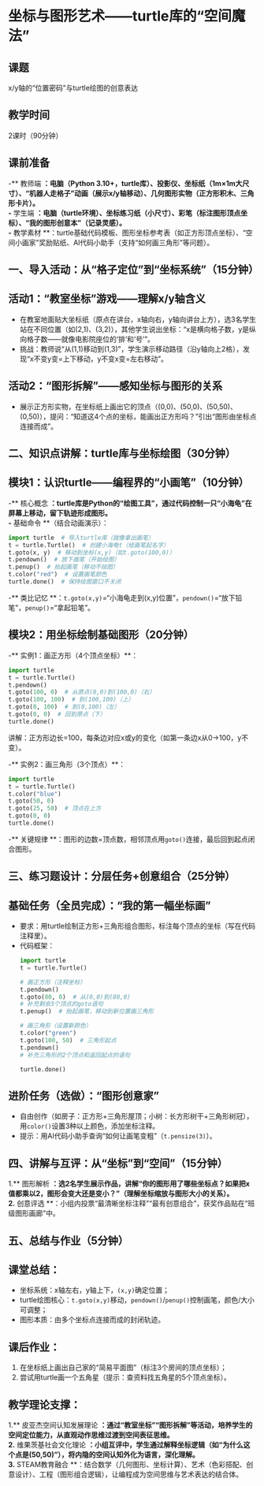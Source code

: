 # 坐标与图形艺术——turtle库的“空间魔法”  


## 课题  
x/y轴的“位置密码”与turtle绘图的创意表达  


## 教学时间  
2课时（90分钟）  


## 课前准备  
-** 教师端 **：电脑（Python 3.10+，turtle库）、投影仪、坐标纸（1m×1m大尺寸）、“机器人走格子”动画（展示x/y轴移动）、几何图形实物（正方形积木、三角形卡片）。  
-** 学生端 **：电脑（turtle环境）、坐标练习纸（小尺寸）、彩笔（标注图形顶点坐标）、“我的图形创意本”（记录灵感）。  
-** 教学素材 **：turtle基础代码模板、图形坐标参考表（如正方形顶点坐标）、“空间小画家”奖励贴纸、AI代码小助手（支持“如何画三角形”等问题）。  


## 一、导入活动：从“格子定位”到“坐标系统”（15分钟）  
## 活动1：“教室坐标”游戏——理解x/y轴含义  
- 在教室地面贴大坐标纸（原点在讲台，x轴向右，y轴向讲台上方），选3名学生站在不同位置（如(2,1)、(3,2)），其他学生说出坐标：“x是横向格子数，y是纵向格子数——就像电影院座位的‘排’和‘号’”。  
- 挑战：教师说“从(1,1)移动到(1,3)”，学生演示移动路径（沿y轴向上2格），发现“x不变y变=上下移动，y不变x变=左右移动”。  

## 活动2：“图形拆解”——感知坐标与图形的关系  
- 展示正方形实物，在坐标纸上画出它的顶点（(0,0)、(50,0)、(50,50)、(0,50)），提问：“知道这4个点的坐标，能画出正方形吗？”引出“图形由坐标点连接而成”。  


## 二、知识点讲解：turtle库与坐标绘图（30分钟）  
## 模块1：认识turtle——编程界的“小画笔”（10分钟）  
-** 核心概念 **：turtle库是Python的“绘图工具”，通过代码控制一只“小海龟”在屏幕上移动，留下轨迹形成图形。  
-** 基础命令 **（结合动画演示）：  
  ```python
  import turtle  # 导入turtle库（就像拿出画笔）
  t = turtle.Turtle()  # 创建小海龟t（给画笔起名字）
  t.goto(x, y)  # 移动到坐标(x,y)（如t.goto(100,0)）
  t.pendown()  # 放下画笔（开始绘图）
  t.penup()  # 抬起画笔（移动不绘图）
  t.color("red")  # 设置画笔颜色
  turtle.done()  # 保持绘图窗口不关闭
  ```  
-** 类比记忆 **：`t.goto(x,y)`=“小海龟走到(x,y)位置”，`pendown()`=“放下铅笔”，`penup()`=“拿起铅笔”。  

## 模块2：用坐标绘制基础图形（20分钟）  
-** 实例1：画正方形（4个顶点坐标）**：  
  ```python
  import turtle
  t = turtle.Turtle()
  t.pendown()
  t.goto(100, 0)  # 从原点(0,0)到(100,0)（右）
  t.goto(100, 100)  # 到(100,100)（上）
  t.goto(0, 100)  # 到(0,100)（左）
  t.goto(0, 0)  # 回到原点（下）
  turtle.done()
  ```  
  讲解：正方形边长=100，每条边对应x或y的变化（如第一条边x从0→100，y不变）。  

-** 实例2：画三角形（3个顶点）**：  
  ```python
  import turtle
  t = turtle.Turtle()
  t.color("blue")
  t.goto(50, 0)
  t.goto(25, 50)  # 顶点在上方
  t.goto(0, 0)
  turtle.done()
  ```  
-** 关键规律 **：图形的边数=顶点数，相邻顶点用`goto()`连接，最后回到起点闭合图形。  


## 三、练习题设计：分层任务+创意组合（25分钟）  
## 基础任务（全员完成）：“我的第一幅坐标画”  
- 要求：用turtle绘制正方形+三角形组合图形，标注每个顶点的坐标（写在代码注释里）。  
- 代码框架：  
  ```python
  import turtle
  t = turtle.Turtle()

  # 画正方形（注释坐标）
  t.pendown()
  t.goto(80, 0)  # 从(0,0)到(80,0)
  # 补充剩余3个顶点的goto语句
  t.penup()  # 抬起画笔，移动到新位置画三角形

  # 画三角形（设置新颜色）
  t.color("green")
  t.goto(100, 50)  # 三角形起点
  t.pendown()
  # 补充三角形的2个顶点和返回起点的语句

  turtle.done()
  ```  

## 进阶任务（选做）：“图形创意家”  
- 自由创作（如房子：正方形+三角形屋顶；小树：长方形树干+三角形树冠），用`color()`设置3种以上颜色，添加坐标注释。  
- 提示：用AI代码小助手查询“如何让画笔变粗”（`t.pensize(3)`）。  


## 四、讲解与互评：从“坐标”到“空间”（15分钟）  
1.** 图形解析 **：选2名学生展示作品，讲解“你的图形用了哪些坐标点？如果把x值都乘以2，图形会变大还是变小？”（理解坐标缩放与图形大小的关系）。  
2.** 创意评选 **：小组内投票“最清晰坐标注释”“最有创意组合”，获奖作品贴在“班级图形画廊”中。  


## 五、总结与作业（5分钟）  
## 课堂总结：  
- 坐标系统：x轴左右，y轴上下，`(x,y)`确定位置；  
- turtle绘图核心：`t.goto(x,y)`移动，`pendown()`/`penup()`控制画笔，颜色/大小可调整；  
- 图形本质：由多个坐标点连接而成的封闭轨迹。  

## 课后作业：  
1. 在坐标纸上画出自己家的“简易平面图”（标注3个房间的顶点坐标）；  
2. 尝试用turtle画一个五角星（提示：查资料找五角星的5个顶点坐标）。  


## 教学理论支撑：  
1.** 皮亚杰空间认知发展理论 **：通过“教室坐标”“图形拆解”等活动，培养学生的空间定位能力，从直观动作思维过渡到空间表征思维。  
2.** 维果茨基社会文化理论 **：小组互评中，学生通过解释坐标逻辑（如“为什么这个点是(50,50)”），将内隐的空间认知外化为语言，深化理解。  
3.** STEAM教育融合 **：结合数学（几何图形、坐标计算）、艺术（色彩搭配、创意设计）、工程（图形组合逻辑），让编程成为空间思维与艺术表达的结合体。
